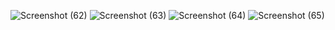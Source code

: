 
![Screenshot (62)](https://github.com/deshashrikakade/VPC/assets/119559216/0b8883d7-4160-4d84-b941-b7cc43e08972)
![Screenshot (63)](https://github.com/deshashrikakade/VPC/assets/119559216/5356e924-f8b9-4071-8095-db3f8438ed8c)
![Screenshot (64)](https://github.com/deshashrikakade/VPC/assets/119559216/3e099f0e-42a4-458c-880d-fb187e770082)
![Screenshot (65)](https://github.com/deshashrikakade/VPC/assets/119559216/51bbba57-0de4-4d6f-8774-23c7bbc6c8a6)
